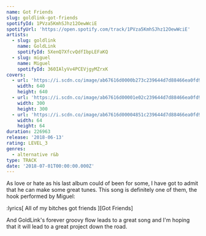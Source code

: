 ```yaml
---
name: Got Friends
slug: goldlink-got-friends
spotifyId: 1PVza5KmhSJhz12OewWciE
spotifyUrl: 'https://open.spotify.com/track/1PVza5KmhSJhz12OewWciE'
artists:
  - slug: goldlink
    name: GoldLink
    spotifyId: 5XenQ7XfcvQdfIbpLEFaKQ
  - slug: miguel
    name: Miguel
    spotifyId: 360IAlyVv4PCEVjgyMZrxK
covers:
  - url: 'https://i.scdn.co/image/ab67616d0000b273c239644d7d88466ea0fd936b'
    width: 640
    height: 640
  - url: 'https://i.scdn.co/image/ab67616d00001e02c239644d7d88466ea0fd936b'
    width: 300
    height: 300
  - url: 'https://i.scdn.co/image/ab67616d00004851c239644d7d88466ea0fd936b'
    width: 64
    height: 64
duration: 226963
release: '2018-06-13'
rating: LEVEL_3
genres:
  - alternative r&b
type: TRACK
date: '2018-07-01T00:00:00.000Z'
---
```

As love or hate as his last album could of been for some, I have got to admit that he can
make some great tunes. This song is definitely one of them, the hook performed by Miguel:

:lyrics[
  All of my bitches got friends
][Got Friends]

And GoldLink's forever groovy flow leads to a great song and I'm hoping that it will lead
to a great project down the road.
